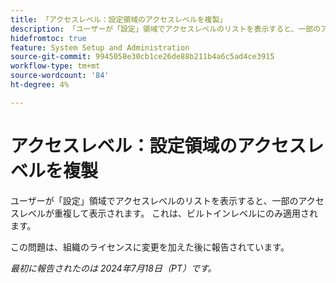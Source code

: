 ```yaml
---
title: 「アクセスレベル：設定領域のアクセスレベルを複製」
description: 「ユーザーが「設定」領域でアクセスレベルのリストを表示すると、一部のアクセスレベルが重複して表示されます。 これは、ビルトインレベルにのみ適用されます。」
hidefromtoc: true
feature: System Setup and Administration
source-git-commit: 9945058e30cb1ce26de88b211b4a6c5ad4ce3915
workflow-type: tm+mt
source-wordcount: '84'
ht-degree: 4%

---
```



# アクセスレベル：設定領域のアクセスレベルを複製

ユーザーが「設定」領域でアクセスレベルのリストを表示すると、一部のアクセスレベルが重複して表示されます。 これは、ビルトインレベルにのみ適用されます。

この問題は、組織のライセンスに変更を加えた後に報告されています。

_最初に報告されたのは 2024年7月18日（PT）です。_
